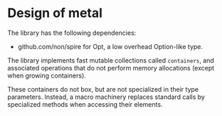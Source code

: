 Design of metal
===============

The library has the following dependencies:

- github.com/non/spire for Opt, a low overhead Option-like type.

The library implements fast mutable collections called `containers`, and associated
operations that do not perform memory allocations (except when growing containers).

These containers do not box, but are not specialized in their type parameters. Instead,
a macro machinery replaces standard calls by specialized methods when accessing their elements.
